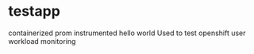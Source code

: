# testapp
containerized prom instrumented hello world
Used to test openshift user workload monitoring
